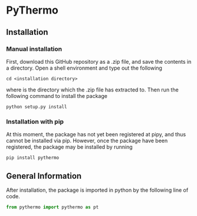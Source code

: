 # PyThermo
## Installation
### Manual installation
First, download this GitHub repository as a .zip file, and save the contents in a directory. Open a shell environment and type out the following
```console
cd <installation directory>
```
where <installation directory> is the directory which the .zip file has extracted to. Then run the following command to install the package
```console
python setup.py install
```

### Installation with pip
At this moment, the package has not yet been registered at pipy, and thus cannot be installed via pip. However, once the package have been registered, the package may be installed by running
```console
pip install pythermo
```

## General Information
After installation, the package is imported in python by the following line of code.
```python
from pythermo import pythermo as pt
```
